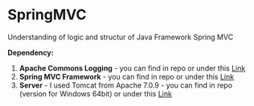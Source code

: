 # SpringMVC
Understanding of logic and structur of Java Framework Spring MVC

**Dependency:**
1. **Apache Commons Logging** - you can find in repo or under this [Link](https://commons.apache.org/proper/commons-logging/)
2. **Spring MVC Framework** - you can find in repo or under this [Link](https://repo.spring.io/release/org/springframework/spring/)
3. **Server** - I used Tomcat from Apache 7.0.9 - you can find in repo (version for Windows 64bit) or under this [Link](http://tomcat.apache.org/)
